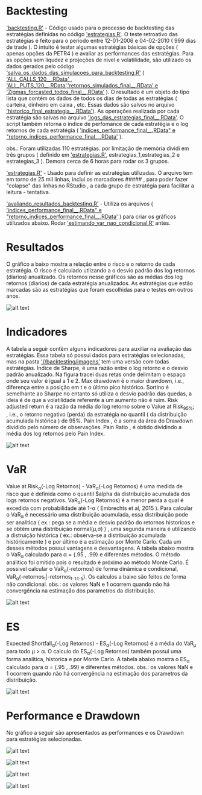 # Backtesting

['backtesting.R'](backtesting.R) - Código usado para o processo de backtesting das estratégias definidas no código ['estrategias.R'](estrategias.R). O teste retroativo das estratégias é feito para o periodo entre 12-01-2006 e 04-02-2010 ( 999 dias de trade ). O intuito é testar algumas estratégias básicas de opções ( apenas opções da PETR4 ) e avaliar as performances das estratégias. Para as opções sem liqudez e projeções de nivel e volatilidade, são utilizado os dados gerados pelo código ['salva_os_dados_das_simulacoes_para_backtesting.R'](..//Gerando%20Dados%20para%20o%20Backtesting/salva_os_dados_das_simulacoes_para_becktesting.R) ( ['ALL_CALLS_120_*_*.RData' , 'ALL_PUTS_120_*_*.RData','retornos_simulados_final_*_*.RData' e 'Zigmas_forcasted_todos_final_*_*.RData'](..//Gerando%20Dados%20para%20o%20Backtesting/dados%20backtesting/) ). O resultado é um objeto do tipo lista que contém os dados de todos os dias de todas as estratégias ( carteira, dinheiro em caixa , etc. Essas dados são salvos no arquivo ['historico_final_estrategia_*_*.RData'](.//dados%20testes/)). As operações realizada por cada estratégia são salvas no arquivo ['logs_das_estrategias_final_*_*.RData'](.//dados%20testes/). O script também retorna o índice de perfomance de cada estratégia e o log retornos de cada estratégia ( ['indices_performance_final_*_*.RData" e "retorno_indices_performance_final_*_*.RData'](.//dados%20testes/) ). 

obs.: Foram utilizadas 110 estratégias. por limitação de memória dividi em três grupos ( definido em ['estrategias.R'](estrategias.R), estrategias_1,estrategias_2 e estrategias_3 ). Demora cerca de 6 horas para rodar os 3 grupos.

['estrategias.R'](estrategias.R) - Usado para definir as estratégias utilizadas. O arquivo tem em torno de 25 mil linhas, inclui os marcadores ##### , para poder fazer "colapse" das linhas no RStudio , a cada grupo de estratégia para facilitar a leitura - tentativa.

['avaliando_resultados_backtesting.R'](avaliando_resultados_backtesting.R) - Utiliza os arquivos ( ['indices_performance_final_*_*.RData" e "retorno_indices_performance_final_*_*.RData'](.//dados%20testes/) ) para criar os gráficos utilizados abaixo. Rodar ['estimando_var_nao_condicional.R'](estimando_var_nao_condicional.R) antes.


# Resultados 

O gráfico a baixo mostra a relação entre o risco e o retorno de cada estratégia. O risco é calculado utlizando a o desvio padrão dos log retornos (diarios) anualizado. Os retornos nesse gráficos são as médias dos log retornos (diarios) de cada estratégia anualizados. As estratégias que estão marcadas são as estratégias que foram escolhidas para o testes em outros anos. 

![alt text](https://github.com/marcoaurelioguerrap/projetos/blob/main/Finan%C3%A7as/backtesting/imagens/Scatter%20plot%20Risco_Retorno.png)

# Indicadores

A tabela a seguir contêm alguns indicadores para auxiliar na avaliação das estratégias. Essa tabela só possui dados para estratégias selecionadas, mas na pasta ['//backtesting/imagens'](.//imagens/) tem uma versão com todas estratégias. Índice de Sharpe, é uma razão entre o log retorno e o desvio padrão anualizado. Na figura tracei duas retas onde delimitam o espaço onde seu valor é igual a 1 e 2. Max drawdown é o maior drawdown, i.e., diferença entre a posição em t e o último pico histórico. Sortino é semelhante ao Sharpe no entanto só utiliza o desvio padrão das quedas, a ideia é de que a volatilidade referente a um aumento não é ruim. Risk adjusted return é a razão da média do log retorno sobre o Value at Risk<sub>95%</sub>; , i.e., o retorno  negativo (perda) da estratégia no quantil ( da distribuição acumulada histórica ) de 95%. Pain Index , é a soma da área do Drawdown dividido pelo número de observações. Pain Ratio , é obtido dividindo a média dos log retornos pelo Pain Index.

![alt text](https://github.com/marcoaurelioguerrap/projetos/blob/main/Finan%C3%A7as/backtesting/imagens/Indicadores%202006%20estrategias%20selecionadas.png)

# VaR 

Value at Risk<sub>&alpha;</sub>(-Log Retornos) - VaR<sub>&alpha;</sub>(-Log Retornos) é uma medida de risco que é definida como o quantil $alpha da distribuição acumulada dos logs retornos negativos. VaR<sub>&alpha;</sub>(-Log Retornos) é a menor perda a qual é excedida com probabilidade até 1-&alpha; ( Embrechts et al, 2015 ). Para calcular o VaR<sub>&alpha;</sub> é necessário uma distribuição acumulada, essa distribuição pode ser analitica ( ex.: pega se a média e desvio padrão do retornos historicos e se obtém uma distribuição normal(&mu;,&sigma;) ) , uma segunda maneira é utilizando a distruição histórica ( ex.: observa-se a distribuição acumulada históricamente ) e por último é a estimação por Monte Carlo. Cada um desses métodos possui vantagens e desvantagens. A tabela abaixo mostra o VaR<sub>&alpha;</sub> calculado para &alpha; = {.95 , .99} e diferentes métodos. O método análitico foi omitido pois o resultado é próximo ao método Monte Carlo. É possivel calcular o VaR<sub>&alpha;</sub>(-retornos) de forma dinâmica e condicional, VaR<sub>&alpha;</sub>(-retornos<sub>t</sub>|-retornos<sub>t-1:t-&delta;</sub>). Os calculos a baixo são feitos de forma não condicional.
obs.: os valores NaN e 1 ocorrem quando não há convergência na estimação dos parametros da distribuição. 

![alt text](https://github.com/marcoaurelioguerrap/projetos/blob/main/Finan%C3%A7as/backtesting/imagens/VaR%202006%20estrategias%20selecionadas.png)


# ES

Expected Shortfall<sub>&alpha;</sub>(-Log Retornos) - ES<sub>&alpha;</sub>(-Log Retornos) é a média do VaR<sub>&mu;</sub> para todo &mu; > &alpha;. O calculo do ES<sub>&alpha;</sub>(-Log Retornos) também possui uma forma analitica, historica e por Monte Carlo. A tabela abaixo mostra o ES<sub>&alpha;</sub> calculado para &alpha; = {.95 , .99} e diferentes métodos.
obs.: os valores NaN e 1 ocorrem quando não há convergência na estimação dos parametros da distribuição. 

![alt text](https://github.com/marcoaurelioguerrap/projetos/blob/main/Finan%C3%A7as/backtesting/imagens/ES%202006%20estrategias%20selecionadas.png)

# Performance e Drawdown

No gráfico a seguir são apresentados as performances e os Drawdown para estratégias selecionadas.

![alt text](https://github.com/marcoaurelioguerrap/projetos/blob/main/Finan%C3%A7as/backtesting/imagens/Retorno%202006%20est_selec%201_5.png)

![alt text](https://github.com/marcoaurelioguerrap/projetos/blob/main/Finan%C3%A7as/backtesting/imagens/retornos%20est_selec%206_10.png)

![alt text](https://github.com/marcoaurelioguerrap/projetos/blob/main/Finan%C3%A7as/backtesting/imagens/retornos%20est_selec%2011_15.png)

![alt text](https://github.com/marcoaurelioguerrap/projetos/blob/main/Finan%C3%A7as/backtesting/imagens/retorno%20est_selec%2016_23.png)
